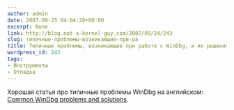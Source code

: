 ```yaml
---
author: admin
date: 2007-09-25 04:04:28+00:00
excerpt: None
link: http://blog.not-a-kernel-guy.com/2007/09/24/243
slug: типичные-проблемы-возникающие-при-ра
title: Типичные проблемы, возникающие при работе с WinDbg, и их решения.
wordpress_id: 243
tags:
- Инструменты
- Отладка
---
```


Хорошая статья про типичные проблемы WinDbg на английском: [Common WinDbg problems and solutions](http://www.nynaeve.net/?p=164).
